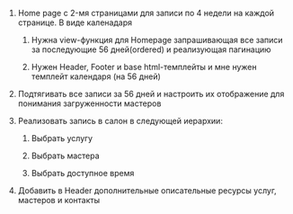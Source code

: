 1. Home page c 2-мя страницами для записи по 4 недели на каждой странице. В виде каленадаря

    1. Нужна view-функция для Homepage запрашивающая все записи за последующие 56 дней(ordered) и реализующая пагинацию

    2. Нужен Header, Footer и base html-темплейты и мне нужен темплейт календаря (на 56 дней)

2. Подтягивать все записи за 56 дней и настроить их отображение для понимания загруженности мастеров

3. Реализовать запись в салон в следующей иерархии:

    1. Выбрать услугу

    2. Выбрать мастера

    3. Выбрать доступное время

4. Добавить в Header дополнительные описательные ресурсы услуг, мастеров и контакты

